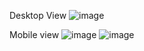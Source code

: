Desktop View 
![image](https://github.com/sahilphulwani23/graviti-assignment/assets/96438261/0d40f7e6-96f5-4e60-8760-3a9c0cdac187)

Mobile view
![image](https://github.com/sahilphulwani23/graviti-assignment/assets/96438261/9c93cf84-deaa-4d31-9abb-7185e625691d)
![image](https://github.com/sahilphulwani23/graviti-assignment/assets/96438261/8768485d-b8ff-42f0-abd1-9bdc7683e15c)
